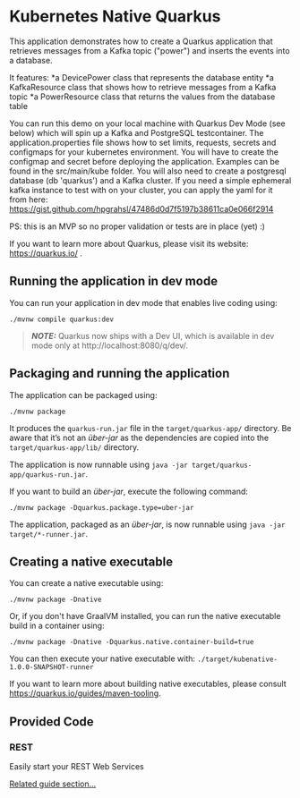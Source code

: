 # Kubernetes Native Quarkus

This application demonstrates how to create a Quarkus application that retrieves messages from a Kafka topic ("power") and inserts the events into a database. 

It features:
    *a DevicePower class that represents the database entity
    *a KafkaResource class that shows how to retrieve messages from a Kafka topic
    *a PowerResource class that returns the values from the database table

You can run this demo on your local machine with Quarkus Dev Mode (see below) which will spin up a Kafka and PostgreSQL testcontainer. 
The application.properties file shows how to set limits, requests, secrets and configmaps for your kubernetes environment. 
You will have to create the configmap and secret before deploying the application. Examples can be found in the src/main/kube folder.
You will also need to create a postgresql database (db 'quarkus') and a Kafka cluster. If you need a simple ephemeral kafka instance to test with on your cluster, you can apply the yaml for it from here:
https://gist.github.com/hpgrahsl/47486d0d7f5197b38611ca0e066f2914

PS: this is an MVP so no proper validation or tests are in place (yet) :)

If you want to learn more about Quarkus, please visit its website: https://quarkus.io/ .



## Running the application in dev mode

You can run your application in dev mode that enables live coding using:
```shell script
./mvnw compile quarkus:dev
```

> **_NOTE:_**  Quarkus now ships with a Dev UI, which is available in dev mode only at http://localhost:8080/q/dev/.

## Packaging and running the application

The application can be packaged using:
```shell script
./mvnw package
```
It produces the `quarkus-run.jar` file in the `target/quarkus-app/` directory.
Be aware that it’s not an _über-jar_ as the dependencies are copied into the `target/quarkus-app/lib/` directory.

The application is now runnable using `java -jar target/quarkus-app/quarkus-run.jar`.

If you want to build an _über-jar_, execute the following command:
```shell script
./mvnw package -Dquarkus.package.type=uber-jar
```

The application, packaged as an _über-jar_, is now runnable using `java -jar target/*-runner.jar`.

## Creating a native executable

You can create a native executable using: 
```shell script
./mvnw package -Dnative
```

Or, if you don't have GraalVM installed, you can run the native executable build in a container using: 
```shell script
./mvnw package -Dnative -Dquarkus.native.container-build=true
```

You can then execute your native executable with: `./target/kubenative-1.0.0-SNAPSHOT-runner`

If you want to learn more about building native executables, please consult https://quarkus.io/guides/maven-tooling.

## Provided Code

### REST

Easily start your REST Web Services

[Related guide section...](https://quarkus.io/guides/getting-started-reactive#reactive-jax-rs-resources)
